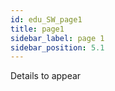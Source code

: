 ```yaml
---
id: edu_SW_page1
title: page1
sidebar_label: page 1
sidebar_position: 5.1
---
```


Details to appear